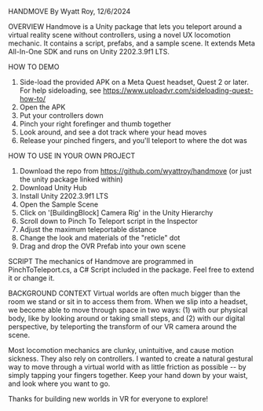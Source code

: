 HANDMOVE
By Wyatt Roy, 12/6/2024

OVERVIEW
Handmove is a Unity package that lets you teleport around a virtual reality scene without controllers, using a novel UX locomotion mechanic.
It contains a script, prefabs, and a sample scene. It extends Meta All-In-One SDK and runs on Unity 2202.3.9f1 LTS.

HOW TO DEMO
1) Side-load the provided APK on a Meta Quest headset, Quest 2 or later. For help sideloading, see https://www.uploadvr.com/sideloading-quest-how-to/
2) Open the APK
3) Put your controllers down
4) Pinch your right forefinger and thumb together
5) Look around, and see a dot track where your head moves
6) Release your pinched fingers, and you'll teleport to where the dot was

HOW TO USE IN YOUR OWN PROJECT
1) Download the repo from https://github.com/wyattroy/handmove (or just the unity package linked within)
2) Download Unity Hub
3) Install Unity 2202.3.9f1 LTS
4) Open the Sample Scene
5) Click on '[BuildingBlock] Camera Rig' in the Unity Hierarchy
6) Scroll down to Pinch To Teleport script in the Inspector
7) Adjust the maximum teleportable distance
8) Change the look and materials of the "reticle" dot
9) Drag and drop the OVR Prefab into your own scene

SCRIPT
The mechanics of Handmove are programmed in PinchToTeleport.cs, a C# Script included in the package. Feel free to extend it or change it.

BACKGROUND CONTEXT
Virtual worlds are often much bigger than the room we stand or sit in to access them from. When we slip into a headset, we become able to move through space in two ways: (1) with our physical body, like by looking around or taking small steps, and (2) with our digital perspective, by teleporting the transform of our VR camera around the scene.

Most locomotion mechanics are clunky, unintuitive, and cause motion sickness. They also rely on controllers. I wanted to create a natural gestural way to move through a virtual world with as little friction as possible -- by simply tapping your fingers together. Keep your hand down by your waist, and look where you want to go.

Thanks for building new worlds in VR for everyone to explore!
